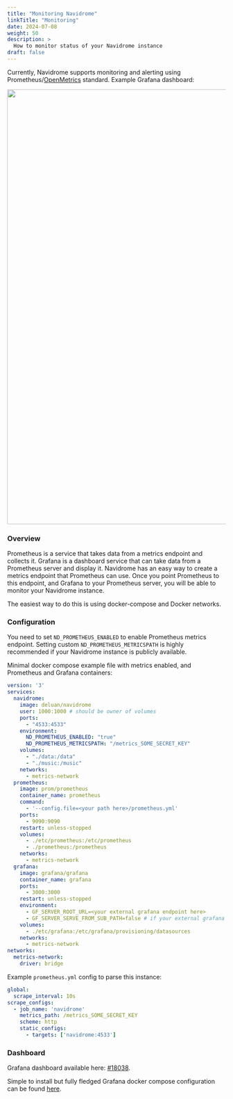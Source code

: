 ```yaml
---
title: "Monitoring Navidrome"
linkTitle: "Monitoring"
date: 2024-07-08
weight: 50
description: >
  How to monitor status of your Navidrome instance
draft: false
---
```


Currently, Navidrome supports monitoring and alerting using
Prometheus/[OpenMetrics](https://github.com/OpenObservability/OpenMetrics/blob/main/specification/OpenMetrics.md)
standard. Example Grafana dashboard:

<p align="center">
<img width="1000" src="/screenshots/grafana-example.png">
</p>

### Overview
Prometheus is a service that takes data from a metrics endpoint and collects it.
Grafana is a dashboard service that can take data from a Prometheus server and 
display it.
Navidrome has an easy way to create a metrics endpoint that Prometheus can use. 
Once you point Prometheus to this endpoint, and Grafana to your Prometheus server, 
you will be able to monitor your Navidrome instance.

The easiest way to do this is using docker-compose and Docker networks.

### Configuration
You need to set `ND_PROMETHEUS_ENABLED` to enable Prometheus metrics endpoint.
Setting custom `ND_PROMETHEUS_METRICSPATH` is highly recommended if your Navidrome
instance is publicly available.

Minimal docker compose example file with metrics enabled, and Prometheus and Grafana
containers:

```yml
version: '3'
services:
  navidrome:
    image: deluan/navidrome
    user: 1000:1000 # should be owner of volumes
    ports:
      - "4533:4533"
    environment:
      ND_PROMETHEUS_ENABLED: "true"
      ND_PROMETHEUS_METRICSPATH: "/metrics_SOME_SECRET_KEY"
    volumes:
      - "./data:/data"
      - "./music:/music"
    networks:
      - metrics-network
  prometheus:
    image: prom/prometheus
    container_name: prometheus
    command:
      - '--config.file=<your path here>/prometheus.yml'
    ports:
      - 9090:9090
    restart: unless-stopped
    volumes:
      - ./etc/prometheus:/etc/prometheus
      - ./prometheus:/prometheus
    networks:
      - metrics-network
  grafana:
    image: grafana/grafana
    container_name: grafana
    ports:
      - 3000:3000
    restart: unless-stopped
    environment:
      - GF_SERVER_ROOT_URL=<your external grafana endpoint here>
      - GF_SERVER_SERVE_FROM_SUB_PATH=false # if your external grafana endpoint has a subpath or not
    volumes:
      - ./etc/grafana:/etc/grafana/provisioning/datasources
    networks:
      - metrics-network
networks:
  metrics-network:
    driver: bridge
```

Example `prometheus.yml` config to parse this instance:
```yml
global:
  scrape_interval: 10s
scrape_configs:
  - job_name: 'navidrome'
    metrics_path: /metrics_SOME_SECRET_KEY
    scheme: http
    static_configs:
      - targets: ['navidrome:4533']
```

### Dashboard
Grafana dashboard available here: [#18038](https://grafana.com/grafana/dashboards/18038-navidrome/).

Simple to install but fully fledged Grafana docker compose configuration
can be found [here](https://github.com/Einsteinish/Docker-Compose-Prometheus-and-Grafana).
